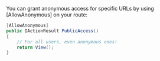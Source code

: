 You can grant anonymous access for specific URLs by using [AllowAnonymous] on your route:

```csharp
[AllowAnonymous]
public IActionResult PublicAccess()
{
    // For all users, even anonymous ones!
    return View();
}
```
